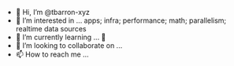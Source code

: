 - 👋 Hi, I’m @tbarron-xyz
- 👀 I’m interested in ... apps; infra; performance; math; parallelism; realtime data sources
- 🌱 I’m currently learning ... 🦀 
- 💞️ I’m looking to collaborate on ...
- 📫 How to reach me ...

<!---
tbarron-xyz/tbarron-xyz is a ✨ special ✨ repository because its `README.md` (this file) appears on your GitHub profile.
You can click the Preview link to take a look at your changes.
--->
